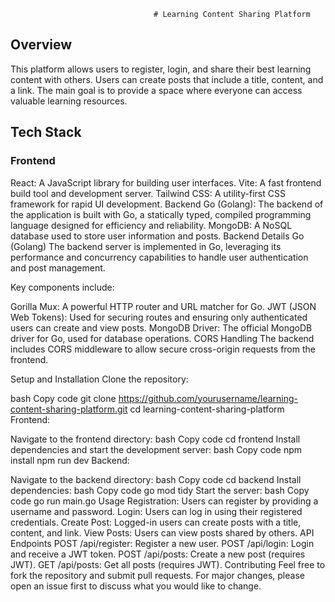                                     # Learning Content Sharing Platform

## Overview

This platform allows users to register, login, and share their best learning content with others. Users can create posts that include a title, content, and a link. The main goal is to provide a space where everyone can access valuable learning resources.

## Tech Stack
### Frontend
React: A JavaScript library for building user interfaces.
Vite: A fast frontend build tool and development server.
Tailwind CSS: A utility-first CSS framework for rapid UI development.
Backend
Go (Golang): The backend of the application is built with Go, a statically typed, compiled programming language designed for efficiency and reliability.
MongoDB: A NoSQL database used to store user information and posts.
Backend Details
Go (Golang)
The backend server is implemented in Go, leveraging its performance and concurrency capabilities to handle user authentication and post management.

Key components include:

Gorilla Mux: A powerful HTTP router and URL matcher for Go.
JWT (JSON Web Tokens): Used for securing routes and ensuring only authenticated users can create and view posts.
MongoDB Driver: The official MongoDB driver for Go, used for database operations.
CORS Handling
The backend includes CORS middleware to allow secure cross-origin requests from the frontend.

Setup and Installation
Clone the repository:

bash
Copy code
git clone https://github.com/yourusername/learning-content-sharing-platform.git
cd learning-content-sharing-platform
Frontend:

Navigate to the frontend directory:
bash
Copy code
cd frontend
Install dependencies and start the development server:
bash
Copy code
npm install
npm run dev
Backend:

Navigate to the backend directory:
bash
Copy code
cd backend
Install dependencies:
bash
Copy code
go mod tidy
Start the server:
bash
Copy code
go run main.go
Usage
Registration: Users can register by providing a username and password.
Login: Users can log in using their registered credentials.
Create Post: Logged-in users can create posts with a title, content, and link.
View Posts: Users can view posts shared by others.
API Endpoints
POST /api/register: Register a new user.
POST /api/login: Login and receive a JWT token.
POST /api/posts: Create a new post (requires JWT).
GET /api/posts: Get all posts (requires JWT).
Contributing
Feel free to fork the repository and submit pull requests. For major changes, please open an issue first to discuss what you would like to change.